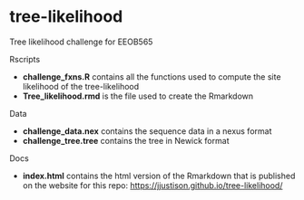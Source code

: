 # tree-likelihood
Tree likelihood challenge for EEOB565


Rscripts
* **challenge_fxns.R** contains all the functions used to compute the site likelihood of the tree-likelihood
* **Tree_likelihood.rmd** is the file used to create the Rmarkdown

Data

* **challenge_data.nex** contains the sequence data in a nexus format
* **challenge_tree.tree** contains the tree in Newick format

Docs

* **index.html** contains the html version of the Rmarkdown that is published on the website for this repo: https://jjustison.github.io/tree-likelihood/
